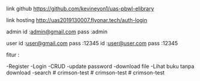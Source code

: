 link github
https://github.com/kevineyon1/uas-pbwl-elibrary

link hosting
http://uas2019130007.flyonar.tech/auth-login

admin 
id   :admin@gmail.com
pass :admin

user
id   :user@gmail.com 
pass :12345
id   :user@user.com 
pass :12345

fitur :

-Register
-Login
-CRUD 
-update password
-download file
-Lihat buku tanpa download
-search
#   c r i m s o n - t e s t  
 #   c r i m s o n - t e s t  
 #   c r i m s o n - t e s t  
 